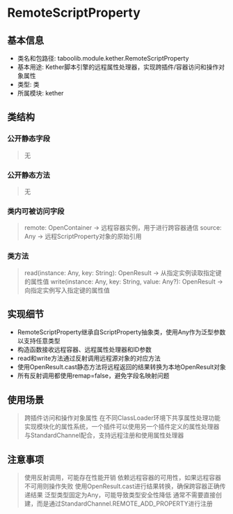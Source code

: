 # RemoteScriptProperty

## 基本信息
- 类名和包路径: taboolib.module.kether.RemoteScriptProperty
- 基本用途: Kether脚本引擎的远程属性处理器，实现跨插件/容器访问和操作对象属性
- 类型: 类
- 所属模块: kether

## 类结构
### 公开静态字段
> 无

### 公开静态方法
> 无

### 类内可被访问字段
> remote: OpenContainer -> 远程容器实例，用于进行跨容器通信
> source: Any -> 远程ScriptProperty对象的原始引用

### 类方法
> read(instance: Any, key: String): OpenResult -> 从指定实例读取指定键的属性值
> write(instance: Any, key: String, value: Any?): OpenResult -> 向指定实例写入指定键的属性值

## 实现细节
- RemoteScriptProperty继承自ScriptProperty<Any>抽象类，使用Any作为泛型参数以支持任意类型
- 构造函数接收远程容器、远程属性处理器和ID参数
- read和write方法通过反射调用远程源对象的对应方法
- 使用OpenResult.cast静态方法将远程返回的结果转换为本地OpenResult对象
- 所有反射调用都使用remap=false，避免字段名映射问题

## 使用场景
> 跨插件访问和操作对象属性
> 在不同ClassLoader环境下共享属性处理功能
> 实现模块化的属性系统，一个插件可以使用另一个插件定义的属性处理器
> 与StandardChannel配合，支持远程注册和使用属性处理器

## 注意事项
> 使用反射调用，可能存在性能开销
> 依赖远程容器的可用性，如果远程容器不可用则操作失败
> 使用OpenResult.cast进行结果转换，确保跨容器正确传递结果
> 泛型类型固定为Any，可能导致类型安全性降低
> 通常不需要直接创建，而是通过StandardChannel.REMOTE_ADD_PROPERTY进行注册
